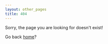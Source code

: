 ```yaml
---
layout: other_pages
title: 404
---
```



<p>Sorry, the page you are looking for doesn't exist!</p>
<p>Go back <a href="/index.html">home</a>?</p>